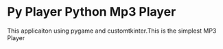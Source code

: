 # Py Player Python Mp3 Player
 This applicaiton using pygame and customtkinter.This is the simplest MP3 Player

